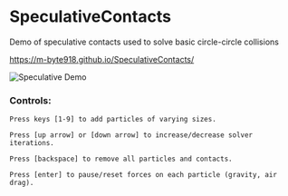 # SpeculativeContacts
Demo of speculative contacts used to solve basic circle-circle collisions

https://m-byte918.github.io/SpeculativeContacts/

![Speculative Demo](https://i.imgur.com/m5uYA4g.png)

### Controls:
```
Press keys [1-9] to add particles of varying sizes. 

Press [up arrow] or [down arrow] to increase/decrease solver iterations. 

Press [backspace] to remove all particles and contacts. 

Press [enter] to pause/reset forces on each particle (gravity, air drag).
```
